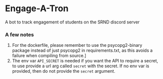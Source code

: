 # Engage-A-Tron
A bot to track engagement of students on the SRND discord server


### A few notes
1. For the dockerfile, please remember to use the psycopg2-binary package instead of just psycopg2 in requirements.txt, as this avoids a failure when compiling from source.]
2. The env var `API_SECRET` is needed if you want the API to require a secret, to use provide a url arg called `secret` with the secret. If no env var is provided, then do not provide the `secret` argument.
